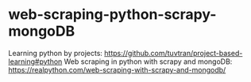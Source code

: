 # web-scraping-python-scrapy-mongoDB
Learning python by projects: https://github.com/tuvtran/project-based-learning#python
Web scraping in python with scrapy and mongoDB: https://realpython.com/web-scraping-with-scrapy-and-mongodb/
